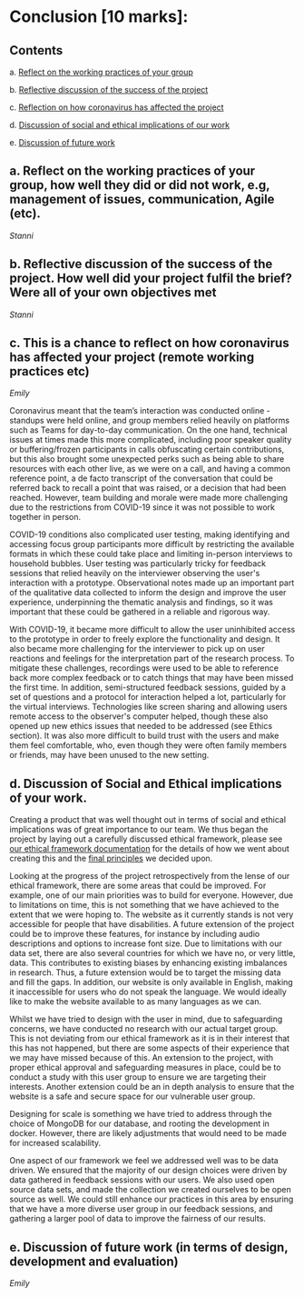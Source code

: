 # Conclusion [10 marks]:

## Contents
a. [Reflect on the working practices of your group](https://github.com/jess-mw/desk23/tree/main/Documentation/6.%20Conclusion#a-reflect-on-the-working-practices-of-your-group-how-well-they-did-or-did-not-work-eg-management-of-issues-communication-agile-etc)

b. [Reflective discussion of the success of the project](https://github.com/jess-mw/desk23/tree/main/Documentation/6.%20Conclusion#b-reflective-discussion-of-the-success-of-the-project-how-well-did-your-project-fulfil-the-brief-were-all-of-your-own-objectives-met)

c. [Reflection on how coronavirus has affected the project](https://github.com/jess-mw/desk23/tree/main/Documentation/6.%20Conclusion#c-this-is-a-chance-to-reflect-on-how-coronavirus-has-affected-your-project-remote-working-practices-etc)

d. [Discussion of social and ethical implications of our work](https://github.com/jess-mw/desk23/tree/main/Documentation/6.%20Conclusion#d-discussion-of-social-and-ethical-implications-of-your-work)

e. [Discussion of future work](https://github.com/jess-mw/desk23/tree/main/Documentation/6.%20Conclusion#e-discussion-of-future-work-in-terms-of-design-development-and-evaluation)

## a. Reflect on the working practices of your group, how well they did or did not work, e.g, management of issues, communication, Agile (etc).
*Stanni*

## b. Reflective discussion of the success of the project. How well did your project fulfil the brief? Were all of your own objectives met
*Stanni*

## c. This is a chance to reflect on how coronavirus has affected your project (remote working practices etc)
*Emily*

Coronavirus meant that the team’s interaction was conducted online - standups were held online, and group members relied heavily on platforms such as Teams for day-to-day communication. On the one hand, technical issues at times made this more complicated, including poor speaker quality or buffering/frozen participants in calls obfuscating certain contributions, but this also brought some unexpected perks such as being able to share resources with each other live, as we were on a call, and having a common reference point, a de facto transcript of the conversation that could be referred back to recall a point that was raised, or a decision that had been reached. However, team building and morale were made more challenging due to the restrictions from COVID-19 since it was not possible to work together in person.

COVID-19 conditions also complicated user testing, making identifying and accessing focus group participants more difficult by restricting the available formats in which these could take place and limiting in-person interviews to household bubbles. User testing was particularly tricky for feedback sessions that relied heavily on the interviewer observing the user's interaction with a prototype. Observational notes made up an important part of the qualitative data collected to inform the design and improve the user experience, underpinning the thematic analysis and findings, so it was important that these could be gathered in a reliable and rigorous way.

With COVID-19, it became more difficult to allow the user uninhibited access to the prototype in order to freely explore the functionality and design. It also became more challenging for the interviewer to pick up on user reactions and feelings for the interpretation part of the research process. To mitigate these challenges, recordings were used to be able to reference back more complex feedback or to catch things that may have been missed the first time. In addition, semi-structured feedback sessions, guided by a set of questions and a protocol for interaction helped a lot, particularly for the virtual interviews. Technologies like screen sharing and allowing users remote access to the observer's computer helped, though these also opened up new ethics issues that needed to be addressed (see Ethics section). It was also more difficult to build trust with the users and make them feel comfortable, who, even though they were often family members or friends, may have been unused to the new setting.

## d. Discussion of Social and Ethical implications of your work.

Creating a product that was well thought out in terms of social and ethical implications was of great importance to our team. We thus began the project by laying out a carefully discussed ethical framework, please see [our ethical framework documentation](https://github.com/jess-mw/desk23/blob/4b902717876a0090c4f51f1c1b984127c6931e80/Documentation/6.%20Conclusion/Ethical%20Framework.md) for the details of how we went about creating this and the [final principles](https://github.com/jess-mw/desk23/blob/main/Documentation/6.%20Conclusion/Ethical%20Framework.md#the-framework) we decided upon.

Looking at the progress of the project retrospectively from the lense of our ethical framework, there are some areas that could be improved. For example, one of our main priorities was to build for everyone. However, due to limitations on time, this is not something that we have achieved to the extent that we were hoping to. The website as it currently stands is not very accessible for people that have disabilities. A future extension of the project could be to improve these features, for instance by including audio descriptions and options to increase font size. Due to limitations with our data set, there are also several countries for which we have no, or very little, data. This contributes to existing biases by enhancing existing imbalances in research. Thus, a future extension would be to target the missing data and fill the gaps. In addition, our website is only available in English, making it inaccessible for users who do not speak the language. We would ideally like to make the website available to as many languages as we can.

Whilst we have tried to design with the user in mind, due to safeguarding concerns, we have conducted no research with our actual target group. This is not deviating from our ethical framework as it is in their interest that this has not happened,  but there are some aspects of their experience that we may have missed because of this. An extension to the project, with proper ethical approval and safeguarding measures in place, could be to conduct a study with this user group to ensure we are targeting their interests. Another extension could be an in depth analysis to ensure that the website is a safe and secure space for our vulnerable user group.

Designing for scale is something we have tried to address through the choice of MongoDB for our database, and rooting the development in docker. However, there are likely adjustments that would need to be made for increased scalability.

One aspect of our framework we feel we addressed well was to be data driven. We ensured that the majority of our design choices were driven by data gathered in feedback sessions with our users. We also used open source data sets, and made the collection we created ourselves to be open source as well. We could still enhance our practices in this area by ensuring that we have a more diverse user group in our feedback sessions, and gathering a larger pool of data to improve the fairness of our results.

## e. Discussion of future work (in terms of design, development and evaluation)
*Emily*
